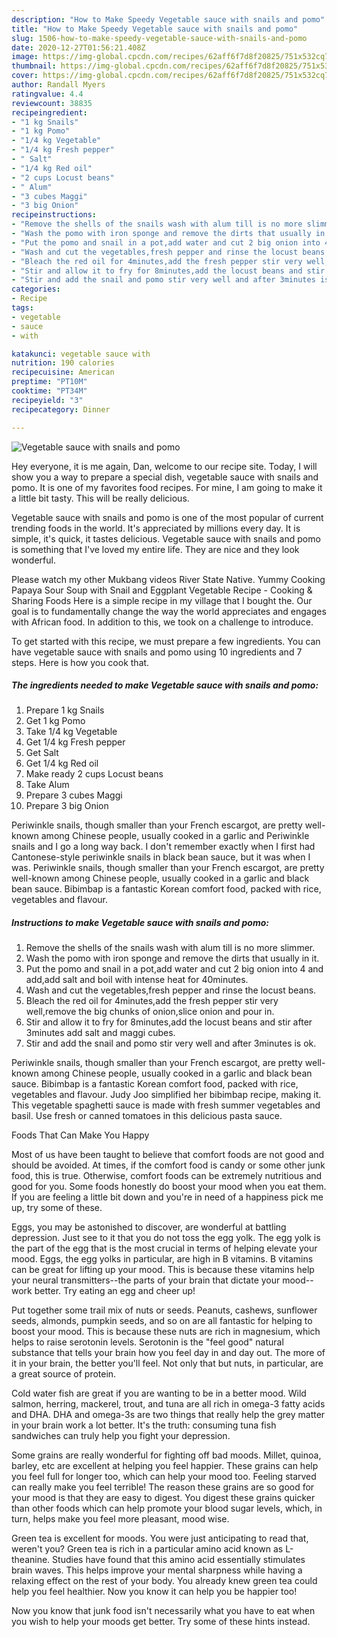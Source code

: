 ```yaml
---
description: "How to Make Speedy Vegetable sauce with snails and pomo"
title: "How to Make Speedy Vegetable sauce with snails and pomo"
slug: 1506-how-to-make-speedy-vegetable-sauce-with-snails-and-pomo
date: 2020-12-27T01:56:21.408Z
image: https://img-global.cpcdn.com/recipes/62aff6f7d8f20825/751x532cq70/vegetable-sauce-with-snails-and-pomo-recipe-main-photo.jpg
thumbnail: https://img-global.cpcdn.com/recipes/62aff6f7d8f20825/751x532cq70/vegetable-sauce-with-snails-and-pomo-recipe-main-photo.jpg
cover: https://img-global.cpcdn.com/recipes/62aff6f7d8f20825/751x532cq70/vegetable-sauce-with-snails-and-pomo-recipe-main-photo.jpg
author: Randall Myers
ratingvalue: 4.4
reviewcount: 38835
recipeingredient:
- "1 kg Snails"
- "1 kg Pomo"
- "1/4 kg Vegetable"
- "1/4 kg Fresh pepper"
- " Salt"
- "1/4 kg Red oil"
- "2 cups Locust beans"
- " Alum"
- "3 cubes Maggi"
- "3 big Onion"
recipeinstructions:
- "Remove the shells of the snails wash with alum till is no more slimmer."
- "Wash the pomo with iron sponge and remove the dirts that usually in it."
- "Put the pomo and snail in a pot,add water and cut 2 big onion into 4 and add,add salt and boil with intense heat for 40minutes."
- "Wash and cut the vegetables,fresh pepper and rinse the locust beans."
- "Bleach the red oil for 4minutes,add the fresh pepper stir very well,remove the big chunks of onion,slice onion and pour in."
- "Stir and allow it to fry for 8minutes,add the locust beans and stir after 3minutes add salt and maggi cubes."
- "Stir and add the snail and pomo stir very well and after 3minutes is ok."
categories:
- Recipe
tags:
- vegetable
- sauce
- with

katakunci: vegetable sauce with 
nutrition: 190 calories
recipecuisine: American
preptime: "PT10M"
cooktime: "PT34M"
recipeyield: "3"
recipecategory: Dinner

---
```



![Vegetable sauce with snails and pomo](https://img-global.cpcdn.com/recipes/62aff6f7d8f20825/751x532cq70/vegetable-sauce-with-snails-and-pomo-recipe-main-photo.jpg)

Hey everyone, it is me again, Dan, welcome to our recipe site. Today, I will show you a way to prepare a special dish, vegetable sauce with snails and pomo. It is one of my favorites food recipes. For mine, I am going to make it a little bit tasty. This will be really delicious.

Vegetable sauce with snails and pomo is one of the most popular of current trending foods in the world. It's appreciated by millions every day. It is simple, it's quick, it tastes delicious. Vegetable sauce with snails and pomo is something that I've loved my entire life. They are nice and they look wonderful.

Please watch my other Mukbang videos River State Native. Yummy Cooking Papaya Sour Soup with Snail and Eggplant Vegetable Recipe - Cooking &amp; Sharing Foods Here is a simple recipe in my village that I bought the. Our goal is to fundamentally change the way the world appreciates and engages with African food. In addition to this, we took on a challenge to introduce.


To get started with this recipe, we must prepare a few ingredients. You can have vegetable sauce with snails and pomo using 10 ingredients and 7 steps. Here is how you cook that.

<!--inarticleads1-->

##### The ingredients needed to make Vegetable sauce with snails and pomo:

1. Prepare 1 kg Snails
1. Get 1 kg Pomo
1. Take 1/4 kg Vegetable
1. Get 1/4 kg Fresh pepper
1. Get  Salt
1. Get 1/4 kg Red oil
1. Make ready 2 cups Locust beans
1. Take  Alum
1. Prepare 3 cubes Maggi
1. Prepare 3 big Onion


Periwinkle snails, though smaller than your French escargot, are pretty well-known among Chinese people, usually cooked in a garlic and Periwinkle snails and I go a long way back. I don&#39;t remember exactly when I first had Cantonese-style periwinkle snails in black bean sauce, but it was when I was. Periwinkle snails, though smaller than your French escargot, are pretty well-known among Chinese people, usually cooked in a garlic and black bean sauce. Bibimbap is a fantastic Korean comfort food, packed with rice, vegetables and flavour. 

<!--inarticleads2-->

##### Instructions to make Vegetable sauce with snails and pomo:

1. Remove the shells of the snails wash with alum till is no more slimmer.
1. Wash the pomo with iron sponge and remove the dirts that usually in it.
1. Put the pomo and snail in a pot,add water and cut 2 big onion into 4 and add,add salt and boil with intense heat for 40minutes.
1. Wash and cut the vegetables,fresh pepper and rinse the locust beans.
1. Bleach the red oil for 4minutes,add the fresh pepper stir very well,remove the big chunks of onion,slice onion and pour in.
1. Stir and allow it to fry for 8minutes,add the locust beans and stir after 3minutes add salt and maggi cubes.
1. Stir and add the snail and pomo stir very well and after 3minutes is ok.


Periwinkle snails, though smaller than your French escargot, are pretty well-known among Chinese people, usually cooked in a garlic and black bean sauce. Bibimbap is a fantastic Korean comfort food, packed with rice, vegetables and flavour. Judy Joo simplified her bibimbap recipe, making it. This vegetable spaghetti sauce is made with fresh summer vegetables and basil. Use fresh or canned tomatoes in this delicious pasta sauce. 

Foods That Can Make You Happy


Most of us have been taught to believe that comfort foods are not good and should be avoided. At times, if the comfort food is candy or some other junk food, this is true. Otherwise, comfort foods can be extremely nutritious and good for you. Some foods honestly do boost your mood when you eat them. If you are feeling a little bit down and you're in need of a happiness pick me up, try some of these.

Eggs, you may be astonished to discover, are wonderful at battling depression. Just see to it that you do not toss the egg yolk. The egg yolk is the part of the egg that is the most crucial in terms of helping elevate your mood. Eggs, the egg yolks in particular, are high in B vitamins. B vitamins can be great for lifting up your mood. This is because these vitamins help your neural transmitters--the parts of your brain that dictate your mood--work better. Try eating an egg and cheer up!

Put together some trail mix of nuts or seeds. Peanuts, cashews, sunflower seeds, almonds, pumpkin seeds, and so on are all fantastic for helping to boost your mood. This is because these nuts are rich in magnesium, which helps to raise serotonin levels. Serotonin is the "feel good" natural substance that tells your brain how you feel day in and day out. The more of it in your brain, the better you'll feel. Not only that but nuts, in particular, are a great source of protein.

Cold water fish are great if you are wanting to be in a better mood. Wild salmon, herring, mackerel, trout, and tuna are all rich in omega-3 fatty acids and DHA. DHA and omega-3s are two things that really help the grey matter in your brain work a lot better. It's the truth: consuming tuna fish sandwiches can truly help you fight your depression. 

Some grains are really wonderful for fighting off bad moods. Millet, quinoa, barley, etc are excellent at helping you feel happier. These grains can help you feel full for longer too, which can help your mood too. Feeling starved can really make you feel terrible! The reason these grains are so good for your mood is that they are easy to digest. You digest these grains quicker than other foods which can help promote your blood sugar levels, which, in turn, helps make you feel more pleasant, mood wise.

Green tea is excellent for moods. You were just anticipating to read that, weren't you? Green tea is rich in a particular amino acid known as L-theanine. Studies have found that this amino acid essentially stimulates brain waves. This helps improve your mental sharpness while having a relaxing effect on the rest of your body. You already knew green tea could help you feel healthier. Now you know it can help you be happier too!

Now you know that junk food isn't necessarily what you have to eat when you wish to help your moods get better. Try  some  of  these  hints  instead.

